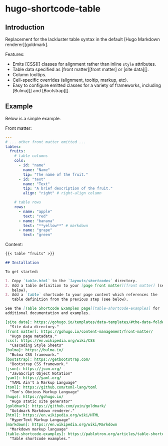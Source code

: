 # hugo-shortcode-table

## Introduction

Replacement for the lackluster table syntax in the default [Hugo
Markdown renderer][goldmark].

Features:
* Emits [CSS][] classes for alignment rather than inline `style`
  attributes.
* Table data specified as [front matter][front matter] or [site data][].
* Column tooltips.
* Cell-specific overrides (alignment, tooltip, markup, etc).
* Easy to configure emitted classes for a variety of frameworks,
  including [Bulma][] and [Bootstrap][].

## Example

Below is a simple example.

Front matter:
```yaml
---
# ... other front matter omitted ...
tables:
  fruits:
    # table columns
    cols: 
      - id: "name"
        name: "Name"
        tip: "The name of the fruit."
      - id: "text"
        name: "Text"
        tip: "A brief description of the fruit."
        align: "right" # right-align column

    # table rows
    rows: 
      - name: "apple"
        text: "red"
      - name: "banana"
        text: "**yellow**" # markdown
      - name: "grape"
        text: "green"
```

Content:
```markdown
{{< table "fruits" >}}

## Installation

To get started:

1. Copy `table.html` to the `layouts/shortcodes` directory.
2. Add a table definition to your [page front matter][front matter] (see
   below).
3. Add a `table` shortcode to your page content which references the
   table definition from the previous step (see below).

See the [Table Shortcode Examples page][table-shortcode-examples] for
additional documentation and examples.

[site data]: https://gohugo.io/templates/data-templates/#the-data-folder
  "Site data directory."
[front matter]: https://gohugo.io/content-management/front-matter/
  "Hugo page metadata."
[css]: https://en.wikipedia.org/wiki/CSS
  "Cascading Style Sheets"
[bulma]: https://bulma.io/
  "Bulma CSS framework."
[bootstrap]: https://getbootstrap.com/
  "Bootstrap CSS framework."
[json]: https://json.org/
  "JavaScript Object Notation"
[yaml]: https://yaml.org/
  "YAML Ain't a Markup Language"
[toml]: https://github.com/toml-lang/toml
  "Tom's Obvious Markup Language"
[hugo]: https://gohugo.io/
  "Hugo static site generator"
[goldmark]: https://github.com/yuin/goldmark/
  "Goldmark Markdown renderer."
[html]: https://en.wikipedia.org/wiki/HTML
  "HyperText Markup Language"
[markdown]: https://en.wikipedia.org/wiki/Markdown
  "Markdown markup language"
[table-shortcode-examples]: https://pablotron.org/articles/table-shortcode-examples/
  "Table shortcode examples."

